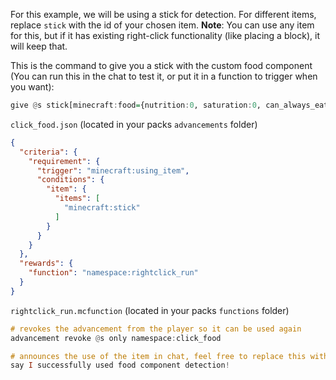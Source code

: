 For this example, we will be using a stick for detection. For different items, replace `stick` with the id of your chosen item.
**Note**: You can use any item for this, but if it has existing right-click functionality (like placing a block), it will keep that.

This is the command to give you a stick with the custom food component (You can run this in the chat to test it, or put it in a function to trigger when you want):
```hs
give @s stick[minecraft:food={nutrition:0, saturation:0, can_always_eat:true, eat_seconds:999999999}]
```

`click_food.json` (located in your packs `advancements` folder)

```json
{
  "criteria": {
    "requirement": {
      "trigger": "minecraft:using_item",
      "conditions": {
        "item": {
          "items": [
            "minecraft:stick"
          ]
        }
      }
    }
  },
  "rewards": {
    "function": "namespace:rightclick_run"
  }
}
```

`rightclick_run.mcfunction` (located in your packs `functions` folder)

```hs
# revokes the advancement from the player so it can be used again
advancement revoke @s only namespace:click_food

# announces the use of the item in chat, feel free to replace this with whatever
say I successfully used food component detection!
```
